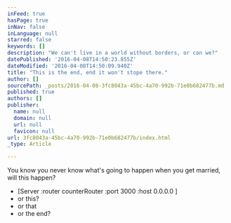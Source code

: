 ```yaml
---
inFeed: true
hasPage: true
inNav: false
inLanguage: null
starred: false
keywords: []
description: "We can't live in a world without borders, or can we?"
datePublished: '2016-04-08T14:50:23.855Z'
dateModified: '2016-04-08T14:50:09.940Z'
title: "This is the end, end it won't stope there."
author: []
sourcePath: _posts/2016-04-08-3fc8043a-45bc-4a70-992b-71e0b682477b.md
published: true
authors: []
publisher:
  name: null
  domain: null
  url: null
  favicon: null
url: 3fc8043a-45bc-4a70-992b-71e0b682477b/index.html
_type: Article

---
```

You know you never know what's going to happen when you get married, will this happen?

* \[Server :router counterRouter :port 3000 :host 0.0.0.0 \]
* or this?
* or that
* or the end?